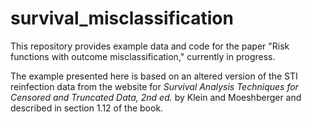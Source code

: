 # survival_misclassification

This repository provides example data and code for the paper "Risk functions with outcome misclassification," currently in progress. 

The example presented here is based on an altered version of the STI reinfection data from the website 
for _Survival Analysis Techniques for Censored and Truncated Data, 2nd ed._ by Klein and Moeshberger and described in section 1.12 of the book. 
